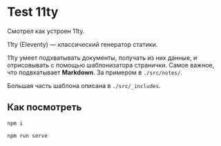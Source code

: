 # Test 11ty

Смотрел как устроен 11ty.

11ty (Eleventy) — классический генератор статики.

11ty умеет подхватывать документы, получать из них данные, и отрисовывать с помощью шаблонизатора странички. Самое важное, что подвхатывает **Markdown**. За примером в `./src/notes/`.

Большая часть шаблона описана в `./src/_includes`.

## Как посмотреть

```bash
npm i
```

```bash
npm run serve
```
